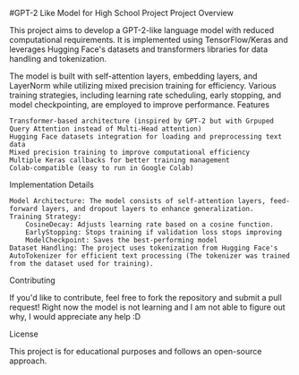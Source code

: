 #GPT-2 Like Model for High School Project
Project Overview

This project aims to develop a GPT-2-like language model with reduced computational requirements. It is implemented using TensorFlow/Keras and leverages Hugging Face's datasets and transformers libraries for data handling and tokenization.

The model is built with self-attention layers, embedding layers, and LayerNorm while utilizing mixed precision training for efficiency. Various training strategies, including learning rate scheduling, early stopping, and model checkpointing, are employed to improve performance.
Features

    Transformer-based architecture (inspired by GPT-2 but with Grpuped Query Attention instead of Multi-Head attention)
    Hugging Face datasets integration for loading and preprocessing text data
    Mixed precision training to improve computational efficiency
    Multiple Keras callbacks for better training management
    Colab-compatible (easy to run in Google Colab)

Implementation Details

    Model Architecture: The model consists of self-attention layers, feed-forward layers, and dropout layers to enhance generalization.
    Training Strategy:
        CosineDecay: Adjusts learning rate based on a cosine function.
        EarlyStopping: Stops training if validation loss stops improving
        ModelCheckpoint: Saves the best-performing model
    Dataset Handling: The project uses tokenization from Hugging Face's AutoTokenizer for efficient text processing (The tokenizer was trained from the dataset used for training).

Contributing

If you'd like to contribute, feel free to fork the repository and submit a pull request! Right now the model is not learning and I am not able to figure out why, I would appreciate any help :D

License

This project is for educational purposes and follows an open-source approach.
